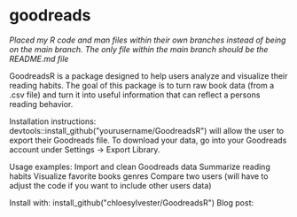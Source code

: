 # goodreads

*Placed my R code and man files within their own branches instead of being on the main branch. The only file within the main branch should be the README.md file*

GoodreadsR is a package designed to help users analyze and visualize their reading habits. The goal of this package is to turn raw book data (from a .csv file) and turn it into useful information that can reflect a persons reading behavior.

Installation instructions:
  devtools::install_github("yourusername/GoodreadsR") will allow the user to export     their Goodreads file. To download your data, go into your Goodreads account under     Settings -> Export Library. 

Usage examples:
  Import and clean Goodreads data
  Summarize reading habits
  Visualize favorite books genres
  Compare two users (will have to adjust the code if you want to include other users   data)

Install with: install_github("chloesylvester/GoodreadsR")
Blog post: 
